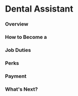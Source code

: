 # Dental Assistant

### Overview
### How to Become a
### Job Duties
### Perks
### Payment
### What's Next?
